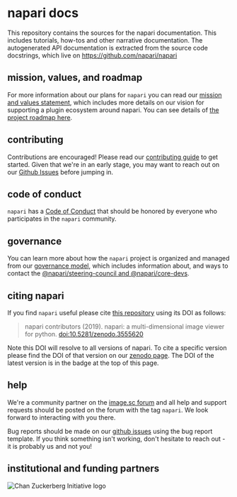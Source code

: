 # napari docs

This repository contains the sources for the napari documentation. This includes tutorials, how-tos and other narrative documentation. The autogenerated API documentation is extracted from the source code docstrings, which live on https://github.com/napari/napari

## mission, values, and roadmap

For more information about our plans for `napari` you can read our [mission and values statement](https://napari.org/community/mission_and_values.html), which includes more details on our vision for supporting a plugin ecosystem around napari.
You can see details of [the project roadmap here](https://napari.org/roadmaps/index.html).

## contributing

Contributions are encouraged! Please read our [contributing guide](https://napari.org/developers/contributing.html) to get started. Given that we're in an early stage, you may want to reach out on our [Github Issues](https://github.com/napari/napari/issues) before jumping in.

## code of conduct

`napari` has a [Code of Conduct](https://napari.org/community/code_of_conduct.html) that should be honored by everyone who participates in the `napari` community.

## governance

You can learn more about how the `napari` project is organized and managed from our [governance model](https://napari.org/community/governance.html), which includes information about, and ways to contact the [@napari/steering-council and @napari/core-devs](https://napari.org/community/team.html#current-core-developers).

## citing napari

If you find `napari` useful please cite [this repository](https://github.com/napari/napari) using its DOI as follows:

> napari contributors (2019). napari: a multi-dimensional image viewer for python. [doi:10.5281/zenodo.3555620](https://zenodo.org/record/3555620)

Note this DOI will resolve to all versions of napari. To cite a specific version please find the
DOI of that version on our [zenodo page](https://zenodo.org/record/3555620). The DOI of the latest version is in the badge at the top of this page.

## help

We're a community partner on the [image.sc forum](https://forum.image.sc/tags/napari) and all help and support requests should be posted on the forum with the tag `napari`. We look forward to interacting with you there.

Bug reports should be made on our [github issues](https://github.com/napari/napari/issues/new?template=bug_report.md) using
the bug report template. If you think something isn't working, don't hesitate to reach out - it is probably us and not you!

## institutional and funding partners

![Chan Zuckerberg Initiative logo](https://chanzuckerberg.com/wp-content/themes/czi/img/logo.svg)
